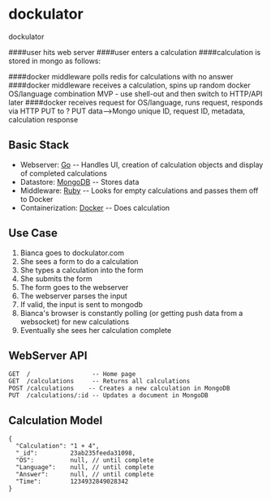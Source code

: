 dockulator
==========

dockulator

####user hits web server
####user enters a calculation
####calculation is stored in mongo as follows:

####docker middleware polls redis for calculations with no answer
####docker middleware receives a calculation, spins up random docker OS/language combination
MVP - use shell-out and then switch to HTTP/API later
####docker receives request for OS/language, runs request, responds via HTTP PUT to ?
    PUT data-->Mongo unique ID, request ID, metadata, calculation response

## Basic Stack

* Webserver: [Go](http://golang.org) -- Handles UI, creation of calculation objects and display of completed calculations
* Datastore: [MongoDB](http://mongodb.org) -- Stores data
* Middleware: [Ruby](http://ruby-lang.org) -- Looks for empty calculations and passes them off to Docker
* Containerization: [Docker](http://docker.io) -- Does calculation

## Use Case

1. Bianca goes to dockulator.com
1. She sees a form to do a calculation
2. She types a calculation into the form
3. She submits the form
  1. The form goes to the webserver
  2. The webserver parses the input
  3. If valid, the input is sent to mongodb
4. Bianca's browser is constantly polling (or getting push data from a websocket) for new calculations
5. Eventually she sees her calculation complete

## WebServer API

    GET  /                 -- Home page
    GET  /calculations     -- Returns all calculations
    POST /calculations    -- Creates a new calculation in MongoDB
    PUT  /calculations/:id -- Updates a document in MongoDB


## Calculation Model

    {
      "Calculation": "1 + 4",
      "_id":         23ab235feeda31098,
      "OS":          null, // until complete
      "Language":    null, // until complete
      "Answer":      null, // until complete
      "Time":        1234932849028342
    }

